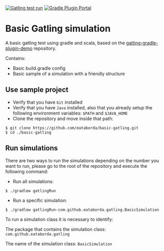 [![Gatling test run](https://github.com/eataborda/basic-gatling/actions/workflows/github-actions.yml/badge.svg)](https://github.com/eataborda/basic-gatling/actions/workflows/github-actions.yml)
[![Gradle Plugin Portal](https://img.shields.io/badge/io.gatling.gradle-3.6.1-green)](https://plugins.gradle.org/plugin/io.gatling.gradle)
# Basic Gatling simulation
A basic gatling test using gradle and scala, based on the [gatling-gradle-plugin-demo](https://github.com/gatling/gatling-gradle-plugin-demo) repository.

Contains:
- Basic build.gradle config
- Basic sample of a simulation with a friendly structure

## Use sample project
- Verify that you have `Git` installed
- Verify that you have `Java` installed, also that you already setup the following environment variables: `$PATH` and `$JAVA_HOME`
- Clone the repository and move inside that path:
```shellscript
$ git clone https://github.com/eataborda/basic-gatling.git
$ cd ./basic-gatling
```

## Run simulations
There are two ways to run the simulations depending on the number you want to run, please go to the root of the repository and execute the following command:
- Run all simulations:
```
$ ./gradlew gatlingRun
```
- Run a specific simulation:
```
$ ./gradlew gatlingRun-com.github.eataborda.gatling.BasicSimulation
```
To run a simulation class it is necessary to identify:

The package that contains the simulation class: `com.github.eataborda.gatling`

The name of the simulation class: `BasicSimulation`